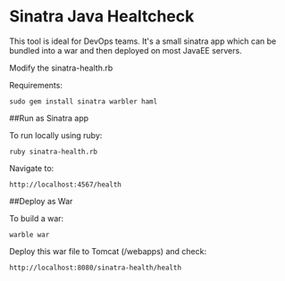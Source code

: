 # Sinatra Java Healtcheck

This tool is ideal for DevOps teams.
It's a small sinatra app which can be bundled into a war and then deployed on most JavaEE servers. 

Modify the sinatra-health.rb 

Requirements:
```
sudo gem install sinatra warbler haml
```

##Run as Sinatra app

To run locally using ruby:
```
ruby sinatra-health.rb 
```
Navigate to:
```
http://localhost:4567/health
```

##Deploy as War

To build a war:
```
warble war
```

Deploy this war file to Tomcat (/webapps) and check:
```
http://localhost:8080/sinatra-health/health
```